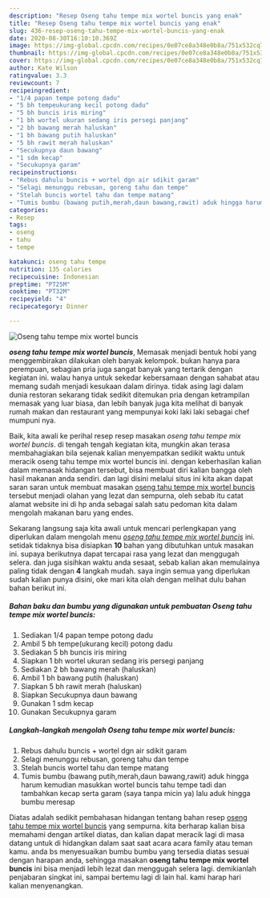 ```yaml
---
description: "Resep Oseng tahu tempe mix wortel buncis yang enak"
title: "Resep Oseng tahu tempe mix wortel buncis yang enak"
slug: 436-resep-oseng-tahu-tempe-mix-wortel-buncis-yang-enak
date: 2020-08-30T16:10:10.369Z
image: https://img-global.cpcdn.com/recipes/0e07ce8a348e0b8a/751x532cq70/oseng-tahu-tempe-mix-wortel-buncis-foto-resep-utama.jpg
thumbnail: https://img-global.cpcdn.com/recipes/0e07ce8a348e0b8a/751x532cq70/oseng-tahu-tempe-mix-wortel-buncis-foto-resep-utama.jpg
cover: https://img-global.cpcdn.com/recipes/0e07ce8a348e0b8a/751x532cq70/oseng-tahu-tempe-mix-wortel-buncis-foto-resep-utama.jpg
author: Kate Wilson
ratingvalue: 3.3
reviewcount: 7
recipeingredient:
- "1/4 papan tempe potong dadu"
- "5 bh tempeukurang kecil potong dadu"
- "5 bh buncis iris miring"
- "1 bh wortel ukuran sedang iris persegi panjang"
- "2 bh bawang merah haluskan"
- "1 bh bawang putih haluskan"
- "5 bh rawit merah haluskan"
- "Secukupnya daun bawang"
- "1 sdm kecap"
- "Secukupnya garam"
recipeinstructions:
- "Rebus dahulu buncis + wortel dgn air sdikit garam"
- "Selagi menunggu rebusan, goreng tahu dan tempe"
- "Stelah buncis wortel tahu dan tempe matang"
- "Tumis bumbu (bawang putih,merah,daun bawang,rawit) aduk hingga harum kemudian masukkan wortel buncis tahu tempe tadi dan tambahkan kecap serta garam (saya tanpa micin ya) lalu aduk hingga bumbu meresap"
categories:
- Resep
tags:
- oseng
- tahu
- tempe

katakunci: oseng tahu tempe 
nutrition: 135 calories
recipecuisine: Indonesian
preptime: "PT25M"
cooktime: "PT32M"
recipeyield: "4"
recipecategory: Dinner

---
```



![Oseng tahu tempe mix wortel buncis](https://img-global.cpcdn.com/recipes/0e07ce8a348e0b8a/751x532cq70/oseng-tahu-tempe-mix-wortel-buncis-foto-resep-utama.jpg)

<b><i>oseng tahu tempe mix wortel buncis</i></b>, Memasak menjadi bentuk hobi yang menggembirakan dilakukan oleh banyak kelompok. bukan hanya para perempuan, sebagian pria juga sangat banyak yang tertarik dengan kegiatan ini. walau hanya untuk sekedar kebersamaan dengan sahabat atau memang sudah menjadi kesukaan dalam dirinya. tidak asing lagi dalam dunia restoran sekarang tidak sedikit ditemukan pria dengan ketrampilan memasak yang luar biasa, dan lebih banyak juga kita melihat di banyak rumah makan dan restaurant yang mempunyai koki laki laki sebagai chef mumpuni nya.



Baik, kita awali ke perihal resep resep masakan <i>oseng tahu tempe mix wortel buncis</i>. di tengah tengah kegiatan kita, mungkin akan terasa membahagiakan bila sejenak kalian menyempatkan sedikit waktu untuk meracik oseng tahu tempe mix wortel buncis ini. dengan keberhasilan kalian dalam memasak hidangan tersebut, bisa membuat diri kalian bangga oleh hasil makanan anda sendiri. dan lagi disini melalui situs ini kita akan dapat saran saran untuk membuat masakan <u>oseng tahu tempe mix wortel buncis</u> tersebut menjadi olahan yang lezat dan sempurna, oleh sebab itu catat alamat website ini di hp anda sebagai salah satu pedoman kita dalam mengolah makanan baru yang endes.


Sekarang langsung saja kita awali untuk mencari perlengkapan yang diperlukan dalam mengolah menu <u><i>oseng tahu tempe mix wortel buncis</i></u> ini. setidak tidaknya bisa disiapkan <b>10</b> bahan yang dibutuhkan untuk masakan ini. supaya berikutnya dapat tercapai rasa yang lezat dan menggugah selera. dan juga sisihkan waktu anda sesaat, sebab kalian akan memulainya paling tidak dengan <b>4</b> langkah mudah. saya ingin semua yang diperlukan sudah kalian punya disini, oke mari kita olah dengan melihat dulu bahan bahan berikut ini.

<!--inarticleads1-->

##### Bahan baku dan bumbu yang digunakan untuk pembuatan Oseng tahu tempe mix wortel buncis:

1. Sediakan 1/4 papan tempe potong dadu
1. Ambil 5 bh tempe(ukurang kecil) potong dadu
1. Sediakan 5 bh buncis iris miring
1. Siapkan 1 bh wortel ukuran sedang iris persegi panjang
1. Sediakan 2 bh bawang merah (haluskan)
1. Ambil 1 bh bawang putih (haluskan)
1. Siapkan 5 bh rawit merah (haluskan)
1. Siapkan Secukupnya daun bawang
1. Gunakan 1 sdm kecap
1. Gunakan Secukupnya garam




<!--inarticleads2-->

##### Langkah-langkah mengolah Oseng tahu tempe mix wortel buncis:

1. Rebus dahulu buncis + wortel dgn air sdikit garam
1. Selagi menunggu rebusan, goreng tahu dan tempe
1. Stelah buncis wortel tahu dan tempe matang
1. Tumis bumbu (bawang putih,merah,daun bawang,rawit) aduk hingga harum kemudian masukkan wortel buncis tahu tempe tadi dan tambahkan kecap serta garam (saya tanpa micin ya) lalu aduk hingga bumbu meresap




Diatas adalah sedikit pembahasan hidangan tentang bahan resep <u>oseng tahu tempe mix wortel buncis</u> yang sempurna. kita berharap kalian bisa memahami dengan artikel diatas, dan kalian dapat meracik lagi di masa datang untuk di hidangkan dalam saat saat acara acara family atau teman kamu. anda bs menyesuaikan bumbu bumbu yang tersedia diatas sesuai dengan harapan anda, sehingga masakan <b>oseng tahu tempe mix wortel buncis</b> ini bisa menjadi lebih lezat dan menggugah selera lagi. demikianlah penjabaran singkat ini, sampai bertemu lagi di lain hal. kami harap hari kalian menyenangkan.
